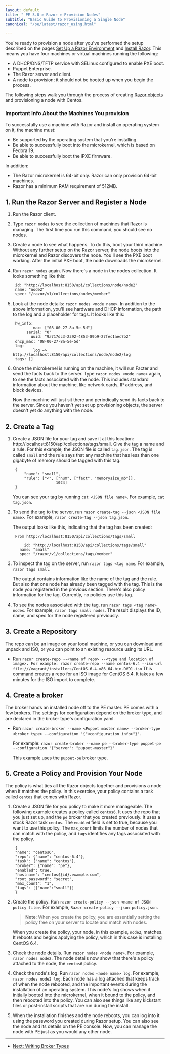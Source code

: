 ```yaml
---
layout: default
title: " PE 3.8 » Razor » Provision Nodes"
subtitle: "Basic Guide to Provisioning a Single Node"
canonical: "/pe/latest/razor_using.html"

---
```


You're ready to provision a node after you've performed the setup described on the pages [Set Up a Razor Environment](./razor_prereq.html) and [Install Razor](./razor_install.html). This means you have four machines or virtual machines running the following:

* A DHCP/DNS/TFTP service with SELinux configured to enable PXE boot.
* Puppet Enterprise.
* The Razor server and client.
* A node to provision; it should not be booted up when you begin the process.

The following steps walk you through the process of creating [Razor objects](./razor_objects) and provisioning a node with Centos.

### Important Info About the Machines You provision

To successfully use a machine with Razor and install an operating system on it, the machine must:

+ Be supported by the operating system that you're installing.
+ Be able to successfully boot into the microkernel, which is based on Fedora 19.
+ Be able to successfully boot the iPXE firmware.

In addition:

+ The Razor microkernel is 64-bit only. Razor can only provision 64-bit machines.
+ Razor has a minimum RAM requirement of 512MB.

## 1. Run the Razor Server and Register a Node

1. Run the Razor client.
2. Type `razor nodes` to see the collection of machines that Razor is managing.
The first time you run this command, you should see no nodes.
3. Create a node to see what happens. To do this, boot your third machine. Without any further setup on the Razor server, the node boots into the microkernel and Razor discovers the node. You'll see the PXE boot working. After the initial PXE boot, the node downloads the microkernel.
4. Run `razor nodes` again. Now there's a node in the nodes collection. It looks something like this:

		id: "http://localhost:8150/api/collections/node/node2"
		name: "node2"
		spec: "/razor/v1/collections/nodes/member"

5. Look at the node details: `razor nodes <node name>`. In addition to the above information, you'll see hardware and DHCP information, the path to the log and a placeholder for tags. It looks like this:

		hw_info:
				mac: ["08-00-27-8a-5e-5d"]
			 serial: "0"
			   uuid: "9a717dc3-2392-4853-89b9-27fec1aec7b2"
		dhcp_mac: "08-00-27-8a-5e-5d"
		log:
				log => http://localhost:8150/api/collections/node/node2/log
		tags: []

6. Once the microkernel is running on the machine, it will run Facter and send the facts back to the server. Type `razor nodes <node name>` again, to see the facts associated with the node. This includes standard information about the machine, like network cards, IP address, and block devices.

	Now the machine will just sit there and periodically send its facts back to the server. Since you haven't yet set up provisioning objects, the server doesn't yet do anything with the node.

## 2. Create a Tag

1. Create a JSON file for your tag and save it at this location: http://localhost:8150/api/collections/tags/small. Give the tag a name and a rule. For this example, the JSON file is called `tag.json`. The tag is called `small` and the rule says that any machine that has less than one gigabyte of memory should be tagged with this tag.


		{
			"name": "small",
			"rule": ["<", ["num", ["fact", "memorysize_mb"]],
						  1024]
		}

	You can see your tag by running `cat <JSON file name>`. For example, `cat tag.json`.

2. To send the tag to the server, run `razor create-tag --json <JSON file name>`. For example, `razor create-tag --json tag.json`.

	The output looks like this, indicating that the tag has been created:

		From http://localhost:8150/api/collections/tags/small

			id: "http://localhost:8150/api/collections/tags/small"
		  name: "small"
		  spec: "/razor/v1/collections/tags/member"


3. To inspect the tag on the server, run `razor tags <tag name`. For example, `razor tags small`.

	The output contains information like the name of the tag and the rule. But also that one node has already been tagged with the tag. This is the node you registered in the previous section. There's also policy information for the tag. Currently, no policies use this tag.
4. To see the nodes associated with the tag, run `razor tags <tag name> nodes`. For example, `razor tags small nodes`. The result displays the ID, name, and spec for the node registered previously.

## 3. Create a Repository

The repo can be an image on your local machine, or you can download and unpack and ISO, or you can point to an existing resource using its URL.

* Run `razor create-repo --<name of repo> --<type and location of image>. For example:
		razor create-repo --name centos-6.4 --iso-url file:///vagrant/installers/CentOS-6.4-x86_64-bin-DVD1.iso`
	This command creates a repo for an ISO image for CentOS 6.4. It takes a few minutes for the ISO import to complete.

## 4. Create a broker

The broker hands an installed node off to the PE master. PE comes with a few brokers. The settings for configuration depend on the broker type, and are declared in the broker type's configuration.yaml.

* Run `razor create-broker --name <Puppet master name> --broker-type <broker type> --configuration '{"<configuration info>"}'`.

	For example:
`razor create-broker --name pe --broker-type puppet-pe --configuration '{"server": "puppet-master"}'`

	This example uses the `puppet-pe` broker type.

## 5. Create a Policy and Provision Your Node

The policy is what ties all the Razor objects together and provisions a node when it matches the policy. In this exercise, your policy contains a task called `centos` that comes with Razor.

1. Create a JSON file for you policy to make it more manageable. The following example creates a policy called `centos6`. It uses the repo that you just set up, and the `pe` broker that you created previously. It uses a stock Razor task `centos`. The `enabled` field is set to true, because you want to use this policy. The `max_count` limits the number of nodes that can match with the policy, and `tags` identifies any tags associated with the policy.

		{
		"name": "centos6",
		"repo": {"name": "centos-6.4"},
		"task": {"name": "centos"},
		"broker": {"name": "pe"},
		"enabled": true,
		"hostname": "centos${id}.example.com",
		"root_password": "secret",
		"max_count": "1",
		"tags": [{"name":"small"}]
		}

2. Create the policy. Run `razor create-policy --json <name of JSON policy file>`. For example, `Razor create-policy --json policy.json`.

	>**Note**: When you create the policy, you are essentially setting the policy free on your server to locate and match with nodes.

	When you create the policy, your node, in this example, `node2`, matches. It reboots and begins applying the policy, which in this case is installing CentOS 6.4.

3. Check the node details. Run `razor nodes <node name>`. For example, `razor nodes node2`. The node details now show that there's a policy attached to the node, the `centos6` policy.

4. Check the node's log. Run `razor nodes <node name> log`. For example, `razor nodes node2 log`. Each node has a log attached that keeps track of when the node rebooted, and the important events during the installation of an operating system. This node's log shows when it initially booted into the microkernel, when it bound to the policy, and then rebooted into the policy. You can also see things like any kickstart files or post-install scripts that are run during the install.

5. When the installation finishes and the node reboots, you can log into it using the password you created during Razor setup. You can also see the node and its details on the PE console. Now, you can manage the node with PE just as you would any other node.


* * *


- [Next: Writing Broker Types](./razor_brokertypes.html)


